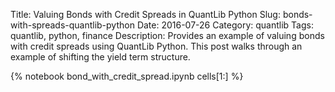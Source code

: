 Title: Valuing Bonds with Credit Spreads in QuantLib Python
Slug: bonds-with-spreads-quantlib-python
Date: 2016-07-26
Category: quantlib
Tags: quantlib, python, finance
Description: Provides an example of valuing bonds with credit spreads using QuantLib Python. This post walks through an example of shifting the yield term structure.

{% notebook  bond_with_credit_spread.ipynb cells[1:]  %}


